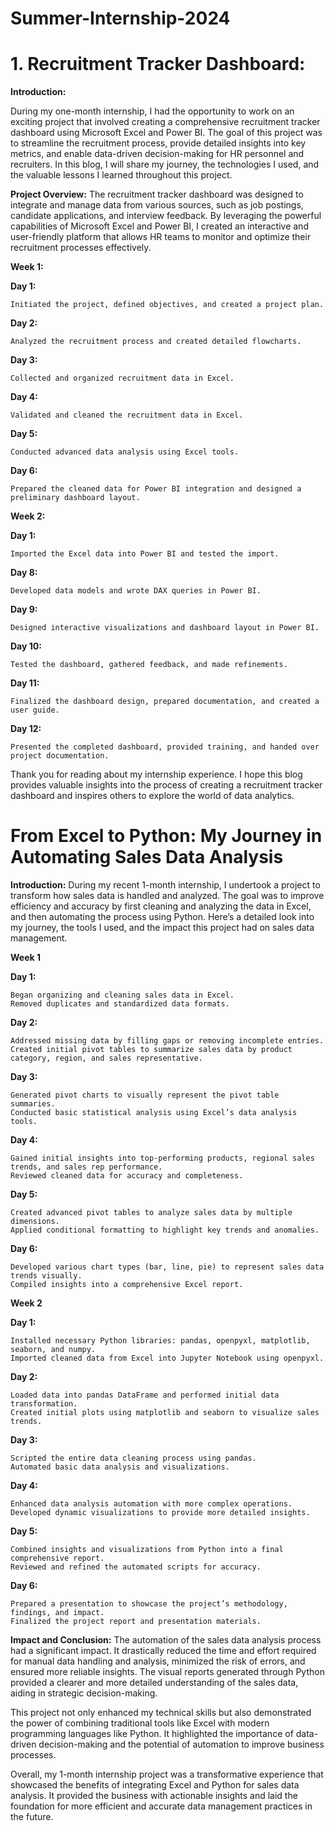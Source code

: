 # Summer-Internship-2024

# 1. Recruitment Tracker Dashboard:

**Introduction:**

During my one-month internship, I had the opportunity to work on an exciting project that involved creating a comprehensive recruitment tracker dashboard using Microsoft Excel and Power BI. The goal of this project was to streamline the recruitment process, provide detailed insights into key metrics, and enable data-driven decision-making for HR personnel and recruiters. In this blog, I will share my journey, the technologies I used, and the valuable lessons I learned throughout this project.

**Project Overview:**
The recruitment tracker dashboard was designed to integrate and manage data from various sources, such as job postings, candidate applications, and interview feedback. By leveraging the powerful capabilities of Microsoft Excel and Power BI, I created an interactive and user-friendly platform that allows HR teams to monitor and optimize their recruitment processes effectively.

**Week 1:**

**Day 1:** 

    Initiated the project, defined objectives, and created a project plan.

**Day 2:**

    Analyzed the recruitment process and created detailed flowcharts.

**Day 3:** 

    Collected and organized recruitment data in Excel.

**Day 4:** 

    Validated and cleaned the recruitment data in Excel.

**Day 5:** 

    Conducted advanced data analysis using Excel tools.

**Day 6:** 
    
    Prepared the cleaned data for Power BI integration and designed a preliminary dashboard layout.

**Week 2:**

**Day 1:** 

    Imported the Excel data into Power BI and tested the import.

**Day 8:** 

    Developed data models and wrote DAX queries in Power BI.

**Day 9:** 

    Designed interactive visualizations and dashboard layout in Power BI.

**Day 10:** 

    Tested the dashboard, gathered feedback, and made refinements.

**Day 11:** 

    Finalized the dashboard design, prepared documentation, and created a user guide.

**Day 12:** 

    Presented the completed dashboard, provided training, and handed over project documentation.


Thank you for reading about my internship experience. I hope this blog provides valuable insights into the process of creating a recruitment tracker dashboard and inspires others to explore the world of data analytics.









# From Excel to Python: My Journey in Automating Sales Data Analysis

**Introduction:**
During my recent 1-month internship, I undertook a project to transform how sales data is handled and analyzed. The goal was to improve efficiency and accuracy by first cleaning and analyzing the data in Excel, and then automating the process using Python. Here’s a detailed look into my journey, the tools I used, and the impact this project had on sales data management.


**Week 1**

**Day 1:** 

    Began organizing and cleaning sales data in Excel.
    Removed duplicates and standardized data formats.
**Day 2:**

    Addressed missing data by filling gaps or removing incomplete entries.
    Created initial pivot tables to summarize sales data by product category, region, and sales representative.
**Day 3:**

    Generated pivot charts to visually represent the pivot table summaries.
    Conducted basic statistical analysis using Excel’s data analysis tools.
**Day 4:**

    Gained initial insights into top-performing products, regional sales trends, and sales rep performance.
    Reviewed cleaned data for accuracy and completeness.
**Day 5:**

    Created advanced pivot tables to analyze sales data by multiple dimensions.
    Applied conditional formatting to highlight key trends and anomalies.
**Day 6:**

    Developed various chart types (bar, line, pie) to represent sales data trends visually.
    Compiled insights into a comprehensive Excel report.
**Week 2**

**Day 1:**

    Installed necessary Python libraries: pandas, openpyxl, matplotlib, seaborn, and numpy.
    Imported cleaned data from Excel into Jupyter Notebook using openpyxl.
**Day 2:**

    Loaded data into pandas DataFrame and performed initial data transformation.
    Created initial plots using matplotlib and seaborn to visualize sales trends.
**Day 3:**

    Scripted the entire data cleaning process using pandas.
    Automated basic data analysis and visualizations.
**Day 4:**

    Enhanced data analysis automation with more complex operations.
    Developed dynamic visualizations to provide more detailed insights.
**Day 5:**

    Combined insights and visualizations from Python into a final comprehensive report.
    Reviewed and refined the automated scripts for accuracy.
**Day 6:**

    Prepared a presentation to showcase the project’s methodology, findings, and impact.
    Finalized the project report and presentation materials.

**Impact and Conclusion:**
The automation of the sales data analysis process had a significant impact. It drastically reduced the time and effort required for manual data handling and analysis, minimized the risk of errors, and ensured more reliable insights. The visual reports generated through Python provided a clearer and more detailed understanding of the sales data, aiding in strategic decision-making.

This project not only enhanced my technical skills but also demonstrated the power of combining traditional tools like Excel with modern programming languages like Python. It highlighted the importance of data-driven decision-making and the potential of automation to improve business processes.

Overall, my 1-month internship project was a transformative experience that showcased the benefits of integrating Excel and Python for sales data analysis. It provided the business with actionable insights and laid the foundation for more efficient and accurate data management practices in the future.

